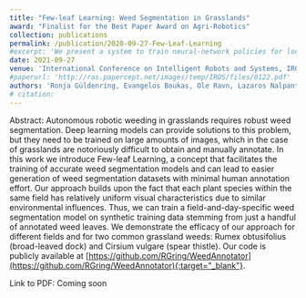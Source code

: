 ```yaml
---
title: "Few-leaf Learning: Weed Segmentation in Grasslands"
award: "Finalist for the Best Paper Award on Agri-Robotics"
collection: publications
permalink: /publication/2020-09-27-Few-Leaf-Learning
#excerpt: 'We present a system to train neural-network policies for local planners, explicitly accounting for humans navigating the space.'
date: 2021-09-27
venue: 'International Conference on Intelligent Robots and Systems, IROS 2021'
#paperurl: 'http://ras.papercept.net/images/temp/IROS/files/0122.pdf'
authors: 'Ronja Güldenring, Evangelos Boukas, Ole Ravn, Lazaros Nalpantidis.'
# citation: 
---
```

Abstract: Autonomous robotic weeding in grasslands requires robust weed segmentation. Deep learning models can provide solutions to this problem, but they need to be trained on large amounts of images, which in the case of grasslands are notoriously difficult to obtain and manually annotate.  In this work we introduce Few-leaf Learning, a concept that facilitates the training of accurate weed segmentation models and can lead to easier generation of weed segmentation datasets with minimal human annotation effort. Our approach builds upon the fact that each plant species within the same field has relatively uniform visual characteristics due to similar environmental influences. Thus, we can train a field-and-day-specific weed segmentation model on synthetic training data stemming from just a handful of annotated weed leaves. We demonstrate the efficacy of our approach for different fields and for two common grassland weeds: Rumex obtusifolius (broad-leaved dock) and Cirsium vulgare (spear thistle). Our code is publicly available at [https://github.com/RGring/WeedAnnotator](https://github.com/RGring/WeedAnnotator){:target="_blank"}.

Link to PDF: Coming soon